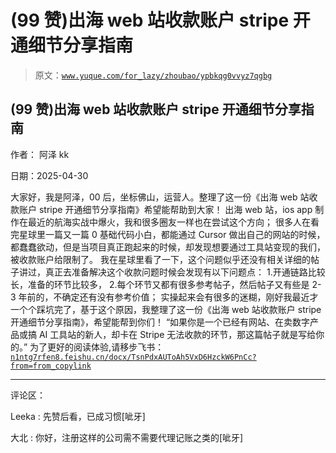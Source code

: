 # (99 赞)出海 web 站收款账户 stripe 开通细节分享指南

> 原文：[`www.yuque.com/for_lazy/zhoubao/ypbkqg0vvyz7qgbg`](https://www.yuque.com/for_lazy/zhoubao/ypbkqg0vvyz7qgbg)

## (99 赞)出海 web 站收款账户 stripe 开通细节分享指南

作者： 阿泽 kk

日期：2025-04-30

大家好，我是阿泽，00 后，坐标佛山，运营人。整理了这一份《出海 web 站收款账户 stripe 开通细节分享指南》希望能帮助到大家！ 出海 web 站，ios
app 制作在最近的航海实战中爆火，我和很多圈友一样也在尝试这个方向；
很多人在看完星球里一篇又一篇 0 基础代码小白，都能通过 Cursor 做出自己的网站的时候，都蠢蠢欲动，但是当项目真正跑起来的时候，却发现想要通过工具站变现的我们，被收款账户给限制了。
我在星球里看了一下，这个问题似乎还没有相关详细的帖子讲过，真正去准备解决这个收款问题时候会发现有以下问题点： 1.开通链路比较长，准备的环节比较多，
2.每个环节又都有很多参考帖子，然后帖子又有些是 2-3 年前的，不确定还有没有参考价值；
实操起来会有很多的迷糊，刚好我最近才一个个踩坑完了，基于这个原因，我整理了这一份《出海 web 站收款账户 stripe 开通细节分享指南》，希望能帮到你们！
“如果你是一个已经有网站、在卖数字产品或搞 AI 工具站的新人，却卡在 Stripe 无法收款的环节，那这篇帖子就是写给你的。”
为了更好的阅读体验,请移步飞书：[`n1ntg7rfen8.feishu.cn/docx/TsnPdxAUToAh5VxD6HzckW6PnCc?from=from_copylink`](https://n1ntg7rfen8.feishu.cn/docx/TsnPdxAUToAh5VxD6HzckW6PnCc?from=from_copylink)

* * *

评论区：

Leeka : 先赞后看，已成习惯[呲牙]

大北 : 你好，注册这样的公司需不需要代理记账之类的[呲牙]